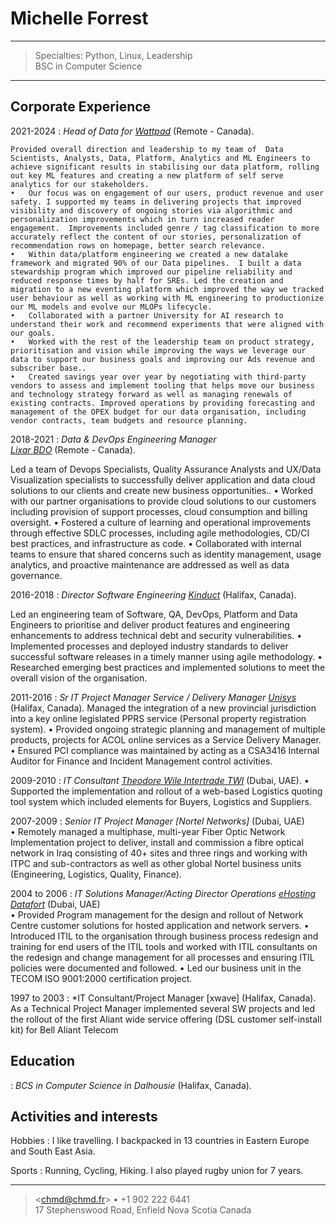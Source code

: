Michelle Forrest
=========================

----

>  Specialties:  Python, Linux, Leadership\
>  BSC in Computer Science 

----

Corporate Experience
--------------------

2021-2024
:   *Head of Data for [Wattpad](https://www.wattpad.com/)*
    (Remote - Canada).

    Provided overall direction and leadership to my team of  Data Scientists, Analysts, Data, Platform, Analytics and ML Engineers to achieve significant results in stabilising our data platform, rolling out key ML features and creating a new platform of self serve analytics for our stakeholders.
	•	Our focus was on engagement of our users, product revenue and user safety. I supported my teams in delivering projects that improved visibility and discovery of ongoing stories via algorithmic and personalization improvements which in turn increased reader engagement.  Improvements included genre / tag classification to more accurately reflect the content of our stories, personalization of recommendation rows on homepage, better search relevance. 
	•	Within data/platform engineering we created a new datalake framework and migrated 90% of our Data pipelines.  I built a data stewardship program which improved our pipeline reliability and reduced response times by half for SREs. Led the creation and migration to a new eventing platform which improved the way we tracked user behaviour as well as working with ML engineering to productionize our ML models and evolve our MLOPs lifecycle.
	•	Collaborated with a partner University for AI research to understand their work and recommend experiments that were aligned with our goals.
	•	Worked with the rest of the leadership team on product strategy, prioritisation and vision while improving the ways we leverage our data to support our business goals and improving our Ads revenue and subscriber base..
	•	Created savings year over year by negotiating with third-party vendors to assess and implement tooling that helps move our business and technology strategy forward as well as managing renewals of existing contracts. Improved operations by providing forecasting and management of the OPEX budget for our data organisation, including vendor contracts, team budgets and resource planning. 

2018-2021
:   *Data & DevOps Engineering Manager  
    [Lixar BDO](https://www.bdo.ca/)* (Remote - Canada).

   Led a team of Devops Specialists, Quality Assurance Analysts  and UX/Data Visualization specialists to successfully deliver application and data cloud solutions to our clients and create new business opportunities.. 
	•	Worked with our partner organisations to provide cloud solutions to our customers including provision of support processes, cloud consumption and billing oversight.
	•	Fostered a culture of learning and operational improvements through effective SDLC processes, including agile methodologies, CD/CI best practices, and infrastructure as code. 
	•	Collaborated with internal teams to ensure that shared concerns such as identity management, usage analytics, and proactive maintenance are addressed as well as data governance. 

2016-2018 
:   *Director Software Engineering [Kinduct](https://www.movella.com/products/kinduct)*
    (Halifax, Canada).

   Led an engineering team of Software, QA, DevOps, Platform and Data Engineers to prioritise and deliver product features and engineering enhancements to address technical debt and security vulnerabilities.
	•	Implemented processes and deployed industry standards to deliver successful software releases in a timely manner using agile methodology. 
	•	Researched emerging best practices and implemented solutions to meet the overall vision of the organisation. 

2011-2016
:   *Sr IT Project Manager Service / Delivery Manager   [Unisys](https://www.unisys.com/)* (Halifax,
    Canada).
Managed the integration of a new provincial jurisdiction into a key online legislated PPRS service (Personal property registration system). 
	•	Provided ongoing strategic planning and management of multiple products, projects for ACOL online services as a Service Delivery Manager.  
	•	Ensured PCI compliance was maintained by acting as a CSA3416 Internal Auditor for Finance and Incident Management control activities. 

2009-2010
:    *IT Consultant  [Theodore Wile Intertrade TWI](https://twipv.com/)* (Dubai, UAE). 
	•	Supported the implementation and rollout of a web-based Logistics quoting tool system which included elements for Buyers, Logistics and Suppliers.  

2007-2009 
:    *Senior IT Project Manager [Nortel Networks]* (Dubai, UAE)  
	•	Remotely managed a multiphase, multi-year Fiber Optic Network Implementation project to deliver, install and commission a fibre optical network in Iraq consisting of 40+ sites and three rings and working with ITPC and sub-contractors as well as other global Nortel business units (Engineering, Logistics, Quality, Finance). 

2004 to 2006
:    *IT Solutions Manager/Acting Director Operations [eHosting Datafort](https://www.ehdf.com/)* (Dubai, UAE)  
	•	Provided Program management for the design and rollout of Network Centre customer solutions for hosted application and network servers. 
	•	Introduced ITIL to the organisation through business process redesign and training for end users of the ITIL tools and worked with ITIL consultants on the redesign and change management for all processes and ensuring ITIL policies were documented and followed. 
	•	Led our business unit in the TECOM ISO 9001:2000 certification project.  

1997 to 2003 
:    *IT Consultant/Project Manager [xwave] (Halifax, Canada). 
As a Technical Project Manager implemented several SW projects and led the rollout of the first Aliant wide service offering (DSL customer self-install kit) for Bell Aliant Telecom 

Education
---------

:   *BCS in Computer Science in Dalhousie* (Halifax, Canada).

Activities and interests
------------------------

Hobbies
:   I like travelling. I backpacked in 13 countries in Eastern Europe
    and South East Asia.

Sports
:   Running, Cycling, Hiking. I also played rugby union for 7 years.

----

> <[chmd@chmd.fr](https://www.linkedin.com/in/michelleforrest1/)> • +1 902 222 6441 \
>  17 Stephenswood Road, Enfield Nova Scotia Canada
